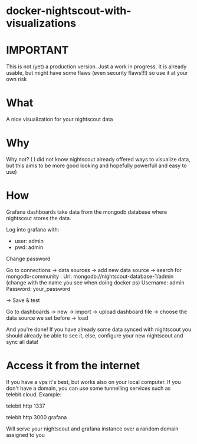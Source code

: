 # docker-nightscout-with-visualizations

# **IMPORTANT**
This is not (yet) a production version. Just a work in progress. It is already usable, but might have some flaws (even security flaws!!!) so use it at your own risk


# What

A nice visualization for your nightscout data

# Why

Why not? ( I did not know nightscout already offered ways to visualize data, but this aims to be more good looking and hopefully powerfull and easy to use)

# How

Grafana dashboards take data from the mongodb database where nightscout stores the data.

Log into grafana with:
- user: admin
- pwd: admin

Change password

Go to connections -> data sources -> add new data source -> search for mongodb-community :
Url: mongodb://nightscout-database-1/admin (change with the name you see when doing docker ps)
Username: admin
Password: your_password

-> Save & test


Go to dashboards -> new -> import -> upload dashboard file -> choose the data source we set before -> load

And you're done! If you have already some data synced with nightscout you should already be able to see it, else, configure your new nightscout and sync all data!


# Access it from the internet
If you have a vps it's best, but works also on your local computer. If you don't have a domain, you can use some tunnelling services such as telebit.cloud.
Example:

telebit http 1337

telebit http 3000 grafana

Will serve your nightscout and grafana instance over a random domain assigned to you
